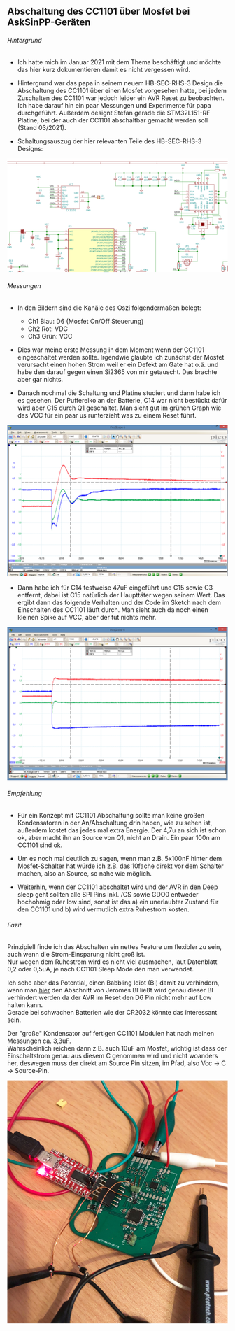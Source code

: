 
## Abschaltung des CC1101 über Mosfet bei AskSinPP-Geräten

###### Hintergrund

- Ich hatte mich im Januar 2021 mit dem Thema beschäftigt und möchte das hier kurz dokumentieren damit es nicht vergessen wird.

- Hintergrund war das papa in seinem neuem HB-SEC-RHS-3 Design die Abschaltung des CC1101 über einen Mosfet vorgesehen hatte, bei jedem Zuschalten des CC1101 war jedoch leider ein AVR Reset zu beobachten. Ich habe darauf hin ein paar Messungen und Experimente für papa durchgeführt. Außerdem designt Stefan gerade die STM32L151-RF Platine, bei der auch der CC1101 abschaltbar gemacht werden soll (Stand 03/2021).

- Schaltungsauszug der hier relevanten Teile des HB-SEC-RHS-3 Designs:

![pic](Images/HB-SEC-RHS-3.png)

###### Messungen

- In den Bildern sind die Kanäle des Oszi folgendermaßen belegt:
  - Ch1 Blau: D6 (Mosfet On/Off Steuerung)
  - Ch2 Rot: VDC
  - Ch3 Grün: VCC

- Dies war meine erste Messung in dem Moment wenn der CC1101 eingeschaltet werden sollte. Irgendwie glaubte ich zunächst der Mosfet verursacht einen hohen Strom weil er ein Defekt am Gate hat o.ä. und habe den darauf gegen einen Si2365 von mir getauscht. Das brachte aber gar nichts.

- Danach nochmal die Schaltung und Platine studiert und dann habe ich es gesehen. Der Pufferelko an der Batterie, C14 war nicht bestückt dafür wird aber C15 durch Q1 geschaltet. Man sieht gut im grünen Graph wie das VCC für ein paar us runterzieht was zu einem Reset führt.

![pic](Images/Bad.png)

- Dann habe ich für C14 testweise 47uF eingeführt und C15 sowie C3 entfernt, dabei ist C15 natürlich der Haupttäter wegen seinem Wert.
Das ergibt dann das folgende Verhalten und der Code im Sketch nach dem Einschalten des CC1101 läuft durch. Man sieht auch da noch einen kleinen Spike auf VCC, aber der tut nichts mehr.

![pic](Images/Good.png)

###### Empfehlung

- Für ein Konzept mit CC1101 Abschaltung sollte man keine großen Kondensatoren in der An/Abschaltung drin haben, wie zu sehen ist, außerdem kostet das jedes mal extra Energie. Der 4,7u an sich ist schon ok, aber macht ihn an Source von Q1, nicht an Drain. Ein paar 100n am CC1101 sind ok.

- Um es noch mal deutlich zu sagen, wenn man z.B. 5x100nF hinter dem Mosfet-Schalter hat würde ich z.B. das 10fache direkt vor dem Schalter machen, also an Source, so nahe wie möglich.

- Weiterhin, wenn der CC1101 abschaltet wird und der AVR in den Deep sleep geht sollten alle SPI Pins inkl. /CS sowie GDO0 entweder hochohmig oder low sind, sonst ist das a) ein unerlaubter Zustand für den CC1101 und b) wird vermutlich extra Ruhestrom kosten.

###### Fazit

Prinzipiell finde ich das Abschalten ein nettes Feature um flexibler zu sein, auch wenn die Strom-Einsparung nicht groß ist.<br>
Nur wegen dem Ruhestrom wird es nicht viel ausmachen, laut Datenblatt 0,2 oder 0,5uA, je nach CC1101 Sleep Mode den man verwendet.<br>

Ich sehe aber das Potential, einen  Babbling Idiot (BI) damit zu verhindern, wenn man [hier](https://github.com/TomMajor/SmartHome/tree/master/Info/Babbling%20Idiot%20Protection#update-april-2020) den Abschnitt von Jeromes BI ließt wird genau dieser BI verhindert werden da der AVR im Reset den D6 Pin nicht mehr auf Low halten kann.<br>
Gerade bei schwachen Batterien wie der CR2032 könnte das interessant sein.<br>

Der "große" Kondensator auf fertigen CC1101 Modulen hat nach meinen Messungen ca. 3,3uF.<br>
Wahrscheinlich reichen dann z.B. auch 10uF am Mosfet, wichtig ist dass der Einschaltstrom genau aus diesem C genommen wird und nicht woanders her, deswegen muss der direkt am Source Pin sitzen, im Pfad, also Vcc -> C -> Source-Pin.

![pic](Images/HB-SEC-RHS-3_PCB.jpg)


